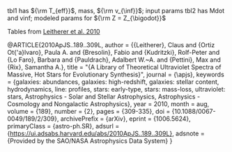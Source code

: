tbl1 has ${\rm T_{eff}}$, mass, ${\rm v_{\inf}}$; input params
tbl2 has Mdot and vinf; modeled params for ${\rm Z = Z_{\bigodot}}$



Tables from [Leitherer et al. 2010](https://ui.adsabs.harvard.edu/abs/2010ApJS..189..309L)

@ARTICLE{2010ApJS..189..309L,
       author = {{Leitherer}, Claus and {Ortiz Ot{\'a}lvaro}, Paula A. and
         {Bresolin}, Fabio and {Kudritzki}, Rolf-Peter and {Lo Faro}, Barbara and
         {Pauldrach}, Adalbert W.~A. and {Pettini}, Max and {Rix}, Samantha A.},
        title = "{A Library of Theoretical Ultraviolet Spectra of Massive, Hot Stars for Evolutionary Synthesis}",
      journal = {\apjs},
     keywords = {galaxies: abundances, galaxies: high-redshift, galaxies: stellar content, hydrodynamics, line: profiles, stars: early-type, stars: mass-loss, ultraviolet: stars, Astrophysics - Solar and Stellar Astrophysics, Astrophysics - Cosmology and Nongalactic Astrophysics},
         year = 2010,
        month = aug,
       volume = {189},
       number = {2},
        pages = {309-335},
          doi = {10.1088/0067-0049/189/2/309},
archivePrefix = {arXiv},
       eprint = {1006.5624},
 primaryClass = {astro-ph.SR},
       adsurl = {https://ui.adsabs.harvard.edu/abs/2010ApJS..189..309L},
      adsnote = {Provided by the SAO/NASA Astrophysics Data System}
}
